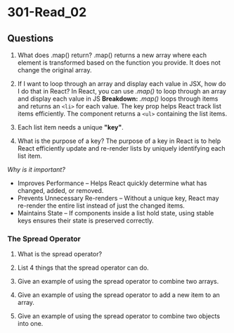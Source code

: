 # 301-Read_02

## Questions 

1. What does .map() return?
.map() returns a new array where each element is transformed based on the function you provide. It does not change the original array.
2. If I want to loop through an array and display each value in JSX, how do I do that in React?
In React, you can use *.map()* to loop through an array and display each value in JS
**Breakdown:**
*.map()* loops through items and returns an `<li>` for each value.
The key prop helps React track list items efficiently.
The component returns a `<ul>` containing the list items.
3. Each list item needs a unique **"key"**.

4. What is the purpose of a key?
The purpose of a key in React is to help React efficiently update and re-render lists by uniquely identifying each list item.

*Why is it important?*
- Improves Performance – Helps React quickly determine what has changed, added, or removed.
- Prevents Unnecessary Re-renders – Without a unique key, React may re-render the entire list instead of just the changed items.
- Maintains State – If components inside a list hold state, using stable keys ensures their state is preserved correctly.

### The Spread Operator

1. What is the spread operator?

2. List 4 things that the spread operator can do.

3. Give an example of using the spread operator to combine two arrays.

4. Give an example of using the spread operator to add a new item to an array.

5. Give an example of using the spread operator to combine two objects into one.